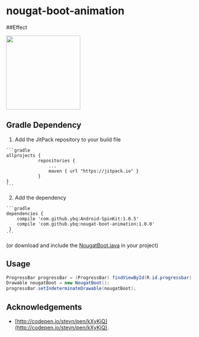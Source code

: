 # nougat-boot-animation
<!-- Nougat Boot Animation -->

##Effect

<img   src="https://raw.githubusercontent.com/ybq/nougat-boot-animation/master/art/effect.gif" width="200px" height="200px"/>

## Gradle Dependency

  1. Add the JitPack repository to your build file

	```gradle
	allprojects {
				repositories {
					...
					maven { url "https://jitpack.io" }
				}
	}
	```

  2. Add the dependency

    ```gradle
    dependencies {
        compile 'com.github.ybq:Android-SpinKit:1.0.5'
        compile 'com.github.ybq:nougat-boot-animation:1.0.0'
     }
    ```
   (or download and include the [NougatBoot.java](https://raw.githubusercontent.com/ybq/nougat-boot-animation/master/library/src/main/java/com/github/ybq/nougatbootanimation/NougatBoot.java) in your project)


## Usage
 
```java
ProgressBar progressBar = (ProgressBar) findViewById(R.id.progressbar);
Drawable nougatBoot = new NougatBoot();
progressBar.setIndeterminateDrawable(nougatBoot);
```

## Acknowledgements
- [http://codepen.io/stevn/pen/kXyKjQ](http://codepen.io/stevn/pen/kXyKjQ).



